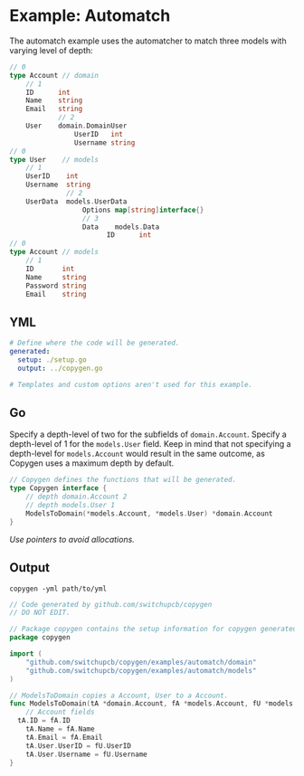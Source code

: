 # Example: Automatch

The automatch example uses the automatcher to match three models with varying level of depth:
```go
// 0
type Account // domain
    // 1
    ID      int
    Name    string
    Email   string
            // 2
    User    domain.DomainUser
                UserID   int
                Username string    
// 0
type User    // models
    // 1
    UserID    int
    Username  string
              // 2
    UserData  models.UserData
                  Options map[string]interface{}
                  // 3
                  Data    models.Data
                        ID      int
// 0            
type Account // models
    // 1
    ID       int
    Name     string
    Password string
    Email    string
```

## YML

```yml
# Define where the code will be generated.
generated:
  setup: ./setup.go
  output: ../copygen.go

# Templates and custom options aren't used for this example.
```

## Go

Specify a depth-level of two for the subfields of `domain.Account`. Specify a depth-level of 1 for the `models.User` field. Keep in mind that not specifying a depth-level for `models.Account` would result in the same outcome, as Copygen uses a maximum depth by default.

```go
// Copygen defines the functions that will be generated.
type Copygen interface {
	// depth domain.Account 2
	// depth models.User 1
	ModelsToDomain(*models.Account, *models.User) *domain.Account
}
```

_Use pointers to avoid allocations._

## Output

`copygen -yml path/to/yml`

```go
// Code generated by github.com/switchupcb/copygen
// DO NOT EDIT.

// Package copygen contains the setup information for copygen generated code.
package copygen

import (
	"github.com/switchupcb/copygen/examples/automatch/domain"
	"github.com/switchupcb/copygen/examples/automatch/models"
)

// ModelsToDomain copies a Account, User to a Account.
func ModelsToDomain(tA *domain.Account, fA *models.Account, fU *models.User) {
	// Account fields
  tA.ID = fA.ID
	tA.Name = fA.Name
	tA.Email = fA.Email
	tA.User.UserID = fU.UserID
	tA.User.Username = fU.Username
}
```